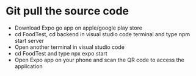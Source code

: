 # Git pull the source code
- Download Expo go app on apple/google play store
- cd FoodTest, cd backend in visual studio code terminal and type npm start server
- Open another terminal in visual studio code
- cd FoodTest and type npx expo start
- Open Expo app on your phone and scan the QR code to access the application
